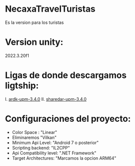# NecaxaTravelTuristas
Es la version para los turistas

# Version unity:
 2022.3.20f1


# Ligas de donde descargamos ligtship:
 
 I.  [ardk-upm-3.4.0](https://github.com/niantic-lightship/ardk-upm/releases/tag/3.4.0)
 II. [sharedar-upm-3.4.0](https://github.com/niantic-lightship/sharedar-upm/releases/tag/3.4.0)

# Configuraciones del proyecto:

- Color Space : "Linear"
- Eliminaremos "Vilkan"
- Minimum Api Level: "Android 7 o posterior"
- Scripting backend: "IL2CPP"
- Api Compatibility level: ".NET Framework"
- Target Architectures: "Marcamos la opcion ARM64"
